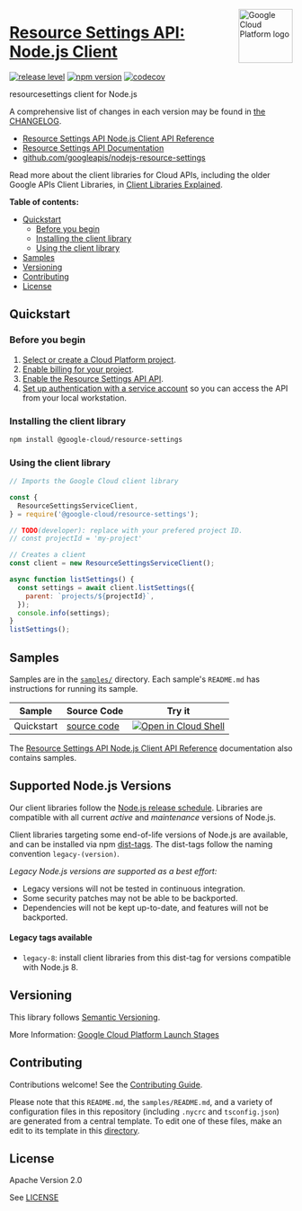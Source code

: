 [//]: # "This README.md file is auto-generated, all changes to this file will be lost."
[//]: # "To regenerate it, use `python -m synthtool`."
<img src="https://avatars2.githubusercontent.com/u/2810941?v=3&s=96" alt="Google Cloud Platform logo" title="Google Cloud Platform" align="right" height="96" width="96"/>

# [Resource Settings API: Node.js Client](https://github.com/googleapis/nodejs-resource-settings)

[![release level](https://img.shields.io/badge/release%20level-general%20availability%20%28GA%29-brightgreen.svg?style=flat)](https://cloud.google.com/terms/launch-stages)
[![npm version](https://img.shields.io/npm/v/@google-cloud/resource-settings.svg)](https://www.npmjs.org/package/@google-cloud/resource-settings)
[![codecov](https://img.shields.io/codecov/c/github/googleapis/nodejs-resource-settings/master.svg?style=flat)](https://codecov.io/gh/googleapis/nodejs-resource-settings)




resourcesettings client for Node.js


A comprehensive list of changes in each version may be found in
[the CHANGELOG](https://github.com/googleapis/nodejs-resource-settings/blob/master/CHANGELOG.md).

* [Resource Settings API Node.js Client API Reference][client-docs]
* [Resource Settings API Documentation][product-docs]
* [github.com/googleapis/nodejs-resource-settings](https://github.com/googleapis/nodejs-resource-settings)

Read more about the client libraries for Cloud APIs, including the older
Google APIs Client Libraries, in [Client Libraries Explained][explained].

[explained]: https://cloud.google.com/apis/docs/client-libraries-explained

**Table of contents:**


* [Quickstart](#quickstart)
  * [Before you begin](#before-you-begin)
  * [Installing the client library](#installing-the-client-library)
  * [Using the client library](#using-the-client-library)
* [Samples](#samples)
* [Versioning](#versioning)
* [Contributing](#contributing)
* [License](#license)

## Quickstart

### Before you begin

1.  [Select or create a Cloud Platform project][projects].
1.  [Enable billing for your project][billing].
1.  [Enable the Resource Settings API API][enable_api].
1.  [Set up authentication with a service account][auth] so you can access the
    API from your local workstation.

### Installing the client library

```bash
npm install @google-cloud/resource-settings
```


### Using the client library

```javascript
// Imports the Google Cloud client library

const {
  ResourceSettingsServiceClient,
} = require('@google-cloud/resource-settings');

// TODO(developer): replace with your prefered project ID.
// const projectId = 'my-project'

// Creates a client
const client = new ResourceSettingsServiceClient();

async function listSettings() {
  const settings = await client.listSettings({
    parent: `projects/${projectId}`,
  });
  console.info(settings);
}
listSettings();

```



## Samples

Samples are in the [`samples/`](https://github.com/googleapis/nodejs-resource-settings/tree/master/samples) directory. Each sample's `README.md` has instructions for running its sample.

| Sample                      | Source Code                       | Try it |
| --------------------------- | --------------------------------- | ------ |
| Quickstart | [source code](https://github.com/googleapis/nodejs-resource-settings/blob/master/samples/quickstart.js) | [![Open in Cloud Shell][shell_img]](https://console.cloud.google.com/cloudshell/open?git_repo=https://github.com/googleapis/nodejs-resource-settings&page=editor&open_in_editor=samples/quickstart.js,samples/README.md) |



The [Resource Settings API Node.js Client API Reference][client-docs] documentation
also contains samples.

## Supported Node.js Versions

Our client libraries follow the [Node.js release schedule](https://nodejs.org/en/about/releases/).
Libraries are compatible with all current _active_ and _maintenance_ versions of
Node.js.

Client libraries targeting some end-of-life versions of Node.js are available, and
can be installed via npm [dist-tags](https://docs.npmjs.com/cli/dist-tag).
The dist-tags follow the naming convention `legacy-(version)`.

_Legacy Node.js versions are supported as a best effort:_

* Legacy versions will not be tested in continuous integration.
* Some security patches may not be able to be backported.
* Dependencies will not be kept up-to-date, and features will not be backported.

#### Legacy tags available

* `legacy-8`: install client libraries from this dist-tag for versions
  compatible with Node.js 8.

## Versioning

This library follows [Semantic Versioning](http://semver.org/).






More Information: [Google Cloud Platform Launch Stages][launch_stages]

[launch_stages]: https://cloud.google.com/terms/launch-stages

## Contributing

Contributions welcome! See the [Contributing Guide](https://github.com/googleapis/nodejs-resource-settings/blob/master/CONTRIBUTING.md).

Please note that this `README.md`, the `samples/README.md`,
and a variety of configuration files in this repository (including `.nycrc` and `tsconfig.json`)
are generated from a central template. To edit one of these files, make an edit
to its template in this
[directory](https://github.com/googleapis/synthtool/tree/master/synthtool/gcp/templates/node_library).

## License

Apache Version 2.0

See [LICENSE](https://github.com/googleapis/nodejs-resource-settings/blob/master/LICENSE)

[client-docs]: https://cloud.google.com/nodejs/docs/reference/resource-settings/latest
[product-docs]: https://cloud.google.com/resource-manager/docs/reference/resource-settings/rest
[shell_img]: https://gstatic.com/cloudssh/images/open-btn.png
[projects]: https://console.cloud.google.com/project
[billing]: https://support.google.com/cloud/answer/6293499#enable-billing
[enable_api]: https://console.cloud.google.com/flows/enableapi?apiid=resourcesettings.googleapis.com
[auth]: https://cloud.google.com/docs/authentication/getting-started
